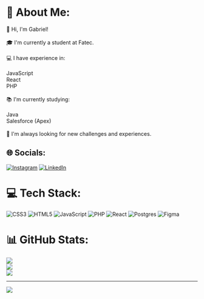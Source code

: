 # 💫 About Me:
👋 Hi, I'm Gabriel!<br><br>🎓 I'm currently a student at Fatec.<br><br>💻 I have experience in:<br><br>JavaScript<br>React<br>PHP<br><br>📚  I'm currently studying:<br><br>Java<br>Salesforce (Apex)<br><br>🚀 I'm always looking for new challenges and experiences.


## 🌐 Socials:
[![Instagram](https://img.shields.io/badge/Instagram-%23E4405F.svg?logo=Instagram&logoColor=white)](https://instagram.com/https://www.instagram.com/gabriell_herreraa/) [![LinkedIn](https://img.shields.io/badge/LinkedIn-%230077B5.svg?logo=linkedin&logoColor=white)](https://linkedin.com/in/https://www.linkedin.com/in/gabriel-herrera-saraiva/) 

# 💻 Tech Stack:
![CSS3](https://img.shields.io/badge/css3-%231572B6.svg?style=flat&logo=css3&logoColor=white) ![HTML5](https://img.shields.io/badge/html5-%23E34F26.svg?style=flat&logo=html5&logoColor=white) ![JavaScript](https://img.shields.io/badge/javascript-%23323330.svg?style=flat&logo=javascript&logoColor=%23F7DF1E) ![PHP](https://img.shields.io/badge/php-%23777BB4.svg?style=flat&logo=php&logoColor=white) ![React](https://img.shields.io/badge/react-%2320232a.svg?style=flat&logo=react&logoColor=%2361DAFB) ![Postgres](https://img.shields.io/badge/postgres-%23316192.svg?style=flat&logo=postgresql&logoColor=white) ![Figma](https://img.shields.io/badge/figma-%23F24E1E.svg?style=flat&logo=figma&logoColor=white)
# 📊 GitHub Stats:
![](https://github-readme-stats.vercel.app/api?username=ghsaraiva&theme=radical&hide_border=false&include_all_commits=false&count_private=true)<br/>
![](https://github-readme-streak-stats.herokuapp.com/?user=ghsaraiva&theme=radical&hide_border=false)<br/>
![](https://github-readme-stats.vercel.app/api/top-langs/?username=ghsaraiva&theme=radical&hide_border=false&include_all_commits=false&count_private=true&layout=compact)

---
[![](https://visitcount.itsvg.in/api?id=ghsaraiva&icon=2&color=12)](https://visitcount.itsvg.in)

